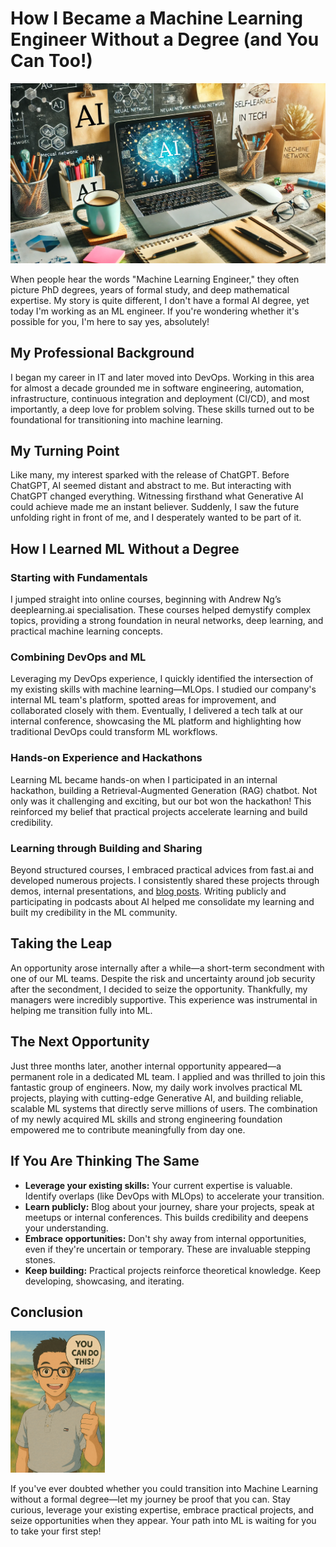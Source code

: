 # How I Became a Machine Learning Engineer Without a Degree (and You Can Too!)

![](/images/ml.png)

When people hear the words "Machine Learning Engineer," they often picture PhD degrees, years of formal study, and deep mathematical expertise. My story is quite different, I don't have a formal AI degree, yet today I'm working as an ML engineer. If you're wondering whether it's possible for you, I'm here to say yes, absolutely!

## My Professional Background

I began my career in IT and later moved into DevOps. Working in this area for almost a decade grounded me in software engineering, automation, infrastructure, continuous integration and deployment (CI/CD), and most importantly, a deep love for problem solving. These skills turned out to be foundational for transitioning into machine learning.

## My Turning Point

Like many, my interest sparked with the release of ChatGPT. Before ChatGPT, AI seemed distant and abstract to me. But interacting with ChatGPT changed everything. Witnessing firsthand what Generative AI could achieve made me an instant believer. Suddenly, I saw the future unfolding right in front of me, and I desperately wanted to be part of it.

## How I Learned ML Without a Degree

### Starting with Fundamentals

I jumped straight into online courses, beginning with Andrew Ng’s deeplearning.ai specialisation. These courses helped demystify complex topics, providing a strong foundation in neural networks, deep learning, and practical machine learning concepts.

### Combining DevOps and ML

Leveraging my DevOps experience, I quickly identified the intersection of my existing skills with machine learning—MLOps. I studied our company's internal ML team's platform, spotted areas for improvement, and collaborated closely with them. Eventually, I delivered a tech talk at our internal conference, showcasing the ML platform and highlighting how traditional DevOps could transform ML workflows.

### Hands-on Experience and Hackathons

Learning ML became hands-on when I participated in an internal hackathon, building a Retrieval-Augmented Generation (RAG) chatbot. Not only was it challenging and exciting, but our bot won the hackathon! This reinforced my belief that practical projects accelerate learning and build credibility.

### Learning through Building and Sharing

Beyond structured courses, I embraced practical advices from fast.ai and developed numerous projects. I consistently shared these projects through demos, internal presentations, and [blog posts]([https://guoest.github.io/](https://guoest.github.io/)). Writing publicly and participating in podcasts about AI helped me consolidate my learning and built my credibility in the ML community.

## Taking the Leap

An opportunity arose internally after a while—a short-term secondment with one of our ML teams. Despite the risk and uncertainty around job security after the secondment, I decided to seize the opportunity. Thankfully, my managers were incredibly supportive. This experience was instrumental in helping me transition fully into ML.

## The Next Opportunity

Just three months later, another internal opportunity appeared—a permanent role in a dedicated ML team. I applied and was thrilled to join this fantastic group of engineers. Now, my daily work involves practical ML projects, playing with cutting-edge Generative AI, and building reliable, scalable ML systems that directly serve millions of users. The combination of my newly acquired ML skills and strong engineering foundation empowered me to contribute meaningfully from day one.

## If You Are Thinking The Same

- **Leverage your existing skills:** Your current expertise is valuable. Identify overlaps (like DevOps with MLOps) to accelerate your transition.
- **Learn publicly:** Blog about your journey, share your projects, speak at meetups or internal conferences. This builds credibility and deepens your understanding.
- **Embrace opportunities:** Don't shy away from internal opportunities, even if they're uncertain or temporary. These are invaluable stepping stones.
- **Keep building:** Practical projects reinforce theoretical knowledge. Keep developing, showcasing, and iterating.

## Conclusion

<img src="/images/yes.png" alt="ML image" style="max-width: 30%; height: auto;">

If you've ever doubted whether you could transition into Machine Learning without a formal degree—let my journey be proof that you can. Stay curious, leverage your existing expertise, embrace practical projects, and seize opportunities when they appear. Your path into ML is waiting for you to take your first step!
